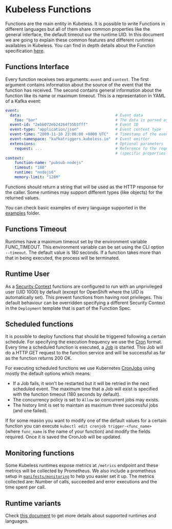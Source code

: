 # Kubeless Functions

Functions are the main entity in Kubeless. It is possible to write Functions in different languages but all of them share common properties like the general interface, the default timeout our the runtime UID. In this document we are going to explain these common features and different runtimes availables in Kubeless. You can find in depth details about the Function specification [here](/docs/advanced-function-deployment). 

## Functions Interface

Every function receives two arguments: `event` and `context`. The first argument contains information about the source of the event that the function has received. The second contains general information about the function like its name or maximum timeout. This is a representation in YAML of a Kafka event:

```yaml
event:                                  
  data:                                         # Event data
    foo: "bar"                                  # The data is parsed as JSON when required
  event-id: "2ebb072eb24264f55b3fff"            # Event ID
  event-type: "application/json"                # Event content type
  event-time: "2009-11-10 23:00:00 +0000 UTC"   # Timestamp of the event source
  event-namespace: "kafkatriggers.kubeless.io"  # Event emitter
  extensions:                                   # Optional parameters
    request: ...                                # Reference to the request received 
                                                # (specific properties will depend on the function language)
context:
    function-name: "pubsub-nodejs"
    timeout: "180"
    runtime: "nodejs6"
    memory-limit: "128M"
```

Functions should return a string that will be used as the HTTP response for the caller. Some runtimes may support different types (like objects) for the returned values.

You can check basic examples of every language supported in the [examples](https://github.com/kubeless/kubeless/tree/master/examples) folder.

## Functions Timeout

Runtimes have a maximum timeout set by the environment variable FUNC_TIMEOUT. This environment variable can be set using the CLI option `--timeout`. The default value is 180 seconds. If a function takes more than that in being executed, the process will be terminated.

## Runtime User

As a [Security Context](https://kubernetes.io/docs/tasks/configure-pod-container/security-context/) functions are configured to run with an unprivileged user (UID 1000) by default (except for OpenShift where the UID is automatically set). This prevent functions from having root privileges. This default behaviour can be overridden specifying a different Security Context in the `Deployment` template that is part of the Function Spec.

## Scheduled functions

It is possible to deploy functions that should be triggered following a certain schedule. For specifying the execution frequency we use the [Cron](https://en.wikipedia.org/wiki/Cron) format. Every time a scheduled function is executed, a [Job](https://kubernetes.io/docs/concepts/workloads/controllers/jobs-run-to-completion/) is started. This Job will do a HTTP GET request to the function service and will be successful as far as the function returns 200 OK.

For executing scheduled functions we use Kubernetes [CronJobs](https://kubernetes.io/docs/concepts/workloads/controllers/cron-jobs/) using mostly the default options which means:
 - If a Job fails, it won't be restarted but it will be retried in the next scheduled event. The maximum time that a Job will exist is specified with the function timeout (180 seconds by default).
 - The concurrency policy is set to `Allow` so concurrent jobs may exists.
 - The history limit is set to maintain as maximum three successful jobs (and one failed).

If for some reason you want to modify one of the default values for a certain function you can execute `kubectl edit cronjob trigger-<func_name>` (where `func_name` is the name of your function) and modify the fields required. Once it is saved the CronJob will be updated.

## Monitoring functions

Some Kubeless runtimes expose metrics at `/metrics` endpoint and these metrics will be collected by Prometheus. We also include a prometheus setup in [`manifests/monitoring`](https://github.com/kubeless/kubeless/blob/master/manifests/monitoring/prometheus.yaml) to help you easier set it up. The metrics collected are: Number of calls, succeeded and error executions and the time spent per call.

## Runtime variants

Check [this document](/docs/runtimes) to get more details about supported runtimes and languages.
